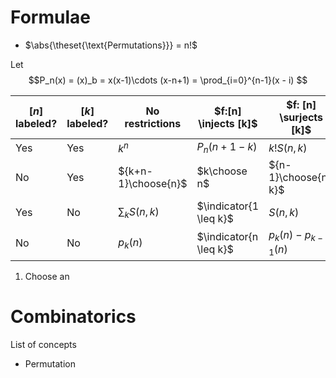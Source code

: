 # Formulae

- $\abs{\theset{\text{Permutations}}}  = n!$

Let 
$$P_n(x) = (x)_b = x(x-1)\cdots (x-n+1) = \prod_{i=0}^{n-1}(x - i) 
$$ 

| $[n]$ labeled?   | $[k]$  labeled?  | No restrictions | $f:[n] \injects [k]$ | $f: [n] \surjects [k]$
|---|---|---|---|---|
| Yes | Yes | $k^n$  | $P_n(n+1-k)$  | $k! S(n,k)$ |
| No | Yes |  ${k+n-1}\choose{n}$ | $k\choose n$ | ${n-1}\choose{n-k}$ |
| Yes | No | $\sum_k S(n, k)$  | $\indicator{1 \leq k}$  | $S(n, k)$ |
| No | No | $p_k(n)$ | $\indicator{n \leq k}$  | $p_k(n) - p_{k-1}(n)$ |

1. Choose an

# Combinatorics

List of concepts

- Permutation

